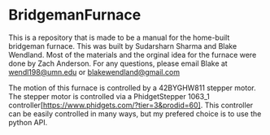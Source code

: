# BridgemanFurnace
This is a repository that is made to be a manual for the home-built bridgeman furnace. This was built by Sudarsharn Sharma and Blake Wendland. Most of the materials and the orginal idea for the furnace were done by Zach Anderson.
For any questions, please email Blake at wendl198@umn.edu or blakewendland@gmail.com

The motion of this furnace is controlled by a 42BYGHW811 stepper motor. The stepper motor is controlled via a PhidgetStepper 1063_1 controller[https://www.phidgets.com/?tier=3&prodid=60]. This controller can be easily controlled in many ways, but my prefered choice is to use the python API.
